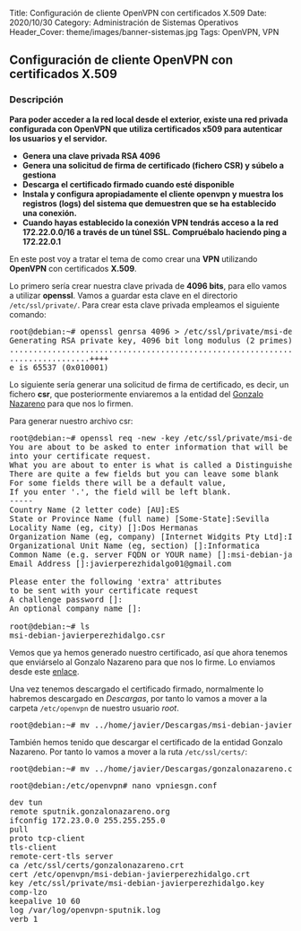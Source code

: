 Title: Configuración de cliente OpenVPN con certificados X.509
Date: 2020/10/30
Category: Administración de Sistemas Operativos
Header_Cover: theme/images/banner-sistemas.jpg
Tags: OpenVPN, VPN

## Configuración de cliente OpenVPN con certificados X.509

### Descripción

**Para poder acceder a la red local desde el exterior, existe una red privada configurada con OpenVPN que utiliza certificados x509 para autenticar los usuarios y el servidor.**

- **Genera una clave privada RSA 4096**
- **Genera una solicitud de firma de certificado (fichero CSR) y súbelo a gestiona**
- **Descarga el certificado firmado cuando esté disponible**
- **Instala y configura apropiadamente el cliente openvpn y muestra los registros (logs) del sistema que demuestren que se ha establecido una conexión.**
- **Cuando hayas establecido la conexión VPN tendrás acceso a la red 172.22.0.0/16 a través de un túnel SSL. Compruébalo haciendo ping a 172.22.0.1**

En este post voy a tratar el tema de como crear una **VPN** utilizando **OpenVPN** con certificados **X.509**.

Lo primero sería crear nuestra clave privada de **4096 bits**, para ello vamos a utilizar **openssl**. Vamos a guardar esta clave en el directorio `/etc/ssl/private/`. Para crear esta clave privada empleamos el siguiente comando:

<pre>
root@debian:~# openssl genrsa 4096 > /etc/ssl/private/msi-debian-javierperezhidalgo.key
Generating RSA private key, 4096 bit long modulus (2 primes)
................................................................................++++
.................++++
e is 65537 (0x010001)
</pre>

Lo siguiente sería generar una solicitud de firma de certificado, es decir, un fichero **csr**, que posteriormente enviaremos a la entidad del [Gonzalo Nazareno](https://blogsaverroes.juntadeandalucia.es/iesgonzalonazareno/) para que nos lo firmen.

Para generar nuestro archivo csr:

<pre>
root@debian:~# openssl req -new -key /etc/ssl/private/msi-debian-javierperezhidalgo.key -out /root/msi-debian-javierperezhidalgo.csr
You are about to be asked to enter information that will be incorporated
into your certificate request.
What you are about to enter is what is called a Distinguished Name or a DN.
There are quite a few fields but you can leave some blank
For some fields there will be a default value,
If you enter '.', the field will be left blank.
-----
Country Name (2 letter code) [AU]:ES
State or Province Name (full name) [Some-State]:Sevilla
Locality Name (eg, city) []:Dos Hermanas
Organization Name (eg, company) [Internet Widgits Pty Ltd]:IES Gonzalo Nazareno
Organizational Unit Name (eg, section) []:Informatica
Common Name (e.g. server FQDN or YOUR name) []:msi-debian-javierperezhidalgo
Email Address []:javierperezhidalgo01@gmail.com

Please enter the following 'extra' attributes
to be sent with your certificate request
A challenge password []:
An optional company name []:

root@debian:~# ls
msi-debian-javierperezhidalgo.csr
</pre>

Vemos que ya hemos generado nuestro certificado, así que ahora tenemos que enviárselo al Gonzalo Nazareno para que nos lo firme. Lo enviamos desde este [enlace](https://dit.gonzalonazareno.org/gestiona/cert/).

Una vez tenemos descargado el certificado firmado, normalmente lo habremos descargado en *Descargas*, por tanto lo vamos a mover a la carpeta `/etc/openvpn` de nuestro usuario *root*.

<pre>
root@debian:~# mv ../home/javier/Descargas/msi-debian-javierperezhidalgo.crt /etc/openvpn/
</pre>

También hemos tenido que descargar el certificado de la entidad Gonzalo Nazareno. Por tanto lo vamos a mover a la ruta `/etc/ssl/certs/`:

<pre>
root@debian:~# mv ../home/javier/Descargas/gonzalonazareno.csr /etc/ssl/certs/
</pre>



<pre>
root@debian:/etc/openvpn# nano vpniesgn.conf
</pre>



<pre>
dev tun
remote sputnik.gonzalonazareno.org
ifconfig 172.23.0.0 255.255.255.0
pull
proto tcp-client
tls-client
remote-cert-tls server
ca /etc/ssl/certs/gonzalonazareno.crt
cert /etc/openvpn/msi-debian-javierperezhidalgo.crt
key /etc/ssl/private/msi-debian-javierperezhidalgo.key
comp-lzo
keepalive 10 60
log /var/log/openvpn-sputnik.log
verb 1
</pre>

